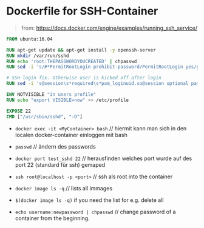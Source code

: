 # Dockerfile for SSH-Container

> from: https://docs.docker.com/engine/examples/running_ssh_service/

```Dockerfile
FROM ubuntu:16.04

RUN apt-get update && apt-get install -y openssh-server
RUN mkdir /var/run/sshd
RUN echo 'root:THEPASSWORDYOUCREATED' | chpasswd
RUN sed -i 's/#*PermitRootLogin prohibit-password/PermitRootLogin yes/g' /etc/ssh/sshd_config

# SSH login fix. Otherwise user is kicked off after login
RUN sed -i 's@session\s*required\s*pam_loginuid.so@session optional pam_loginuid.so@g' /etc/pam.d/sshd

ENV NOTVISIBLE "in users profile"
RUN echo "export VISIBLE=now" >> /etc/profile

EXPOSE 22
CMD ["/usr/sbin/sshd", "-D"]
```

- `docker exec -it <MyContainer> bash`
  // hiermit kann man sich in den localen docker-container einloggen mit bash

- `passwd`
  // ändern des passwords

- `docker port test_sshd 22`
  // herausfinden welches port wurde auf des port 22 (standard für ssh) gemaped

- `ssh root@localhost -p <port>`
  // ssh als root into the container

- `docker image ls -q`
  // lists all immages

- `$(docker image ls -q)`
  if you need the list for e.g. delete all

- `echo username:newpassword | chpasswd`
  // change password of a container from the beginning.
